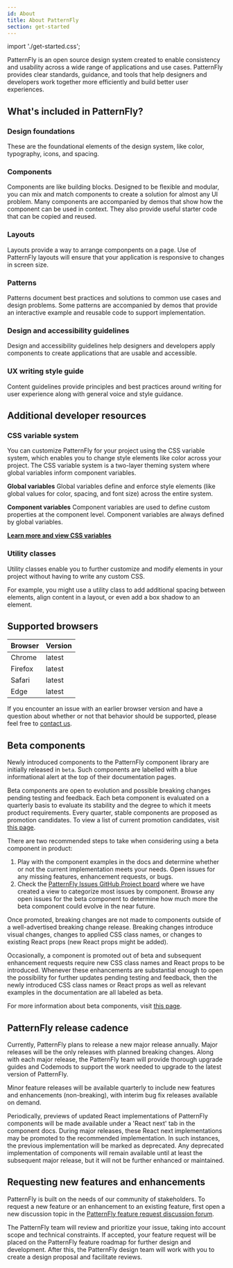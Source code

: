 ```yaml
---
id: About
title: About PatternFly
section: get-started
---
```


import './get-started.css';

PatternFly is an open source design system created to enable consistency and usability across a wide range of applications and use cases. PatternFly provides clear standards, guidance, and tools that help designers and developers work together more efficiently and build better user experiences.

## What's included in PatternFly?

### Design foundations

These are the foundational elements of the design system, like color, typography, icons, and spacing.

### Components

Components are like building blocks. Designed to be flexible and modular, you can mix and match components to create a solution for almost any UI problem. Many components are accompanied by demos that show how the component can be used in context. They also provide useful starter code that can be copied and reused.

### Layouts

Layouts provide a way to arrange componpents on a page. Use of PatternFly layouts will ensure that your application is responsive to changes in screen size.

### Patterns

Patterns document best practices and solutions to common use cases and design problems. Some patterns are accompanied by demos that provide an interactive example and reusable code to support implementation.

### Design and accessibility guidelines

Design and accessibility guidelines help designers and developers apply components to create applications that are usable and accessible.

### UX writing style guide

Content guidelines provide principles and best practices around writing for user experience along with general voice and style guidance.


## Additional developer resources

### CSS variable system

You can customize PatternFly for your project using the CSS variable system, which enables you to change style elements like color across your project. The CSS variable system is a two-layer theming system where global variables inform component variables.

**Global variables**
Global variables define and enforce style elements (like global values for color, spacing, and font size) across the entire system.

**Component variables**
Component variables are used to define custom properties at the component level. Component variables are always defined by global variables.

[**Learn more and view CSS variables**](/developer-resources/global-css-variables) <i className="ws-content-blueArrow fas fa-arrow-right pf-v5-u-mx-sm"></i>

### Utility classes

Utility classes enable you to further customize and modify elements in your project without having to write any custom CSS.

For example, you might use a utility class to add additional spacing between elements, align content in a layout, or even add a box shadow to an element.

## Supported browsers

| Browser | Version |
| ------- | ------- |
| Chrome  | latest  |
| Firefox | latest  |
| Safari  | latest  |
| Edge    | latest  |

If you encounter an issue with an earlier browser version and have a question about whether or not that behavior should be supported, please feel free to [contact us](/get-started/community).

<!-- This section is WIP ** we need to wait to see how this content gets included **

Flexibility
PatternFly was built to be flexible and is scoped to work in tandem with other design systems. This means you’re able to use PatternFly components alongside components from systems like Bootstrap, Material.io, or older versions of PatternFly.

For example, our code is written like pf-v5-c-alert
alert
So if you had …
Include an example -->

## Beta components

Newly introduced components to the PatternFly component library are
initially released in `beta`. Such components are labelled with a blue informational alert at the top of their documentation pages.

Beta components are open to evolution and possible breaking changes
pending testing and feedback. Each beta component is evaluated on a quarterly basis to evaluate its stability
and the degree to which it meets product requirements. Every quarter, stable
components are proposed as promotion candidates. To view a list of current promotion candidates, visit
[this page](https://github.com/patternfly/patternfly-org/tree/main/beta-component-promotion).

There are two recommended steps to take when considering using a beta component in product:
1. Play with the component examples in the docs and determine whether or not the current implementation meets your needs. Open issues for any missing features, enhancement requests, or bugs.
2. Check the [PatternFly Issues GitHub Project board](https://github.com/orgs/patternfly/projects/7/views/5) where we have created a view to categorize most issues by component. Browse any open issues for the beta component to determine how much more the beta component could evolve in the near future.

Once promoted, breaking changes are not made to components outside of a well-advertised
breaking change release. Breaking changes introduce visual changes, changes to applied CSS
class names, or changes to existing React props (new React props might be added).

Occasionally, a component is promoted out of beta and subsequent enhancement requests require new CSS class names
and React props to be introduced. Whenever these enhancements are substantial enough to open the possibility
for further updates pending testing and feedback, then the newly introduced CSS class names or React props
as well as relevant examples in the documentation are all labeled as beta.

For more information about beta components, visit [this page](https://github.com/patternfly/patternfly-org/tree/main/beta-component-promotion).

## PatternFly release cadence

Currently, PatternFly plans to release a new major release annually. Major releases will be the only releases with 
planned breaking changes. Along with each major release, the PatternFly team will provide thorough upgrade guides and Codemods to support the work needed to upgrade to the latest version of PatternFly.

Minor feature releases will be available quarterly to include new features and enhancements (non-breaking), with interim bug fix releases available on demand.

Periodically, previews of updated React implementations of PatternFly components will be made available under a 'React 
next' tab in the component docs. During major releases, these React next implementations may be promoted to the
recommended implementation. In such instances, the previous implementation will be marked as deprecated. Any deprecated 
implementation of components will remain available until at least the subsequent major release, but it will not be further enhanced or maintained.

## Requesting new features and enhancements
PatternFly is built on the needs of our community of stakeholders. To request a new feature or an enhancement to an existing feature, first open a new discussion topic in the [PatternFly feature request discussion forum](https://github.com/orgs/patternfly/discussions/categories/feature-requests). 

The PatternFly team will review and prioritize your issue, taking into account scope and technical constraints. If accepted, your feature request will be placed on the PatternFly feature roadmap for further design and development. After this, the PatternFly design team will work with you to create a design proposal and facilitate reviews.